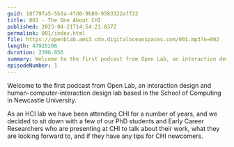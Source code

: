 ```yaml
---
guid: 18f79fa5-5b3a-4fd0-9b89-9583322aff22
title: 001 - The One About CHI
published: 2023-04-21T14:54:21.837Z
permalink: 001/index.html
file: https://openblab.ams3.cdn.digitaloceanspaces.com/001.mp3?n=002
length: 47925206
duration: 2396.056
summary: Welcome to the first podcast from Open Lab, an interaction design and human-computer-interaction design lab based in the School of Computing in Newcastle University.
episodeNumber: 1
---
```


Welcome to the first podcast from Open Lab, an interaction design and human-computer-interaction design lab based in the School of Computing in Newcastle University.

As an HCI lab we have been attending CHI for a number of years, and we decided to sit down with a few of our PhD students and Early Career Researchers who are presenting at CHI to talk about their work, what they are looking forward to, and if they have any tips for CHI newcomers.

